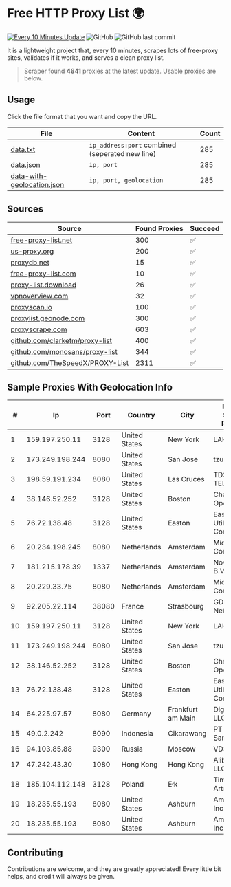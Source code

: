 
# Free HTTP Proxy List 🌍

[![Every 10 Minutes Update](https://github.com/mertguvencli/http-proxy-list/actions/workflows/main.yml/badge.svg?branch=main)](https://github.com/mertguvencli/http-proxy-list/actions/workflows/main.yml)
![GitHub](https://img.shields.io/github/license/mertguvencli/http-proxy-list)
![GitHub last commit](https://img.shields.io/github/last-commit/mertguvencli/http-proxy-list)

It is a lightweight project that, every 10 minutes, scrapes lots of free-proxy sites, validates if it works, and serves a clean proxy list.


> Scraper found **4641** proxies at the latest update. Usable proxies are below.

## Usage

Click the file format that you want and copy the URL.


|File|Content|Count|
|----|-------|-----|
|[data.txt](https://raw.githubusercontent.com/mertguvencli/http-proxy-list/main/proxy-list/data.txt)|`ip_address:port` combined (seperated new line)|285|
|[data.json](https://raw.githubusercontent.com/mertguvencli/http-proxy-list/main/proxy-list/data.json)|`ip, port`|285|
|[data-with-geolocation.json](https://raw.githubusercontent.com/mertguvencli/http-proxy-list/main/proxy-list/data-with-geolocation.json)|`ip, port, geolocation`|285|

## Sources

|Source|Found Proxies|Succeed|
|------|-------------|-------|
|[free-proxy-list.net](https://free-proxy-list.net)|300|✅|
|[us-proxy.org](https://www.us-proxy.org)|200|✅|
|[proxydb.net](http://proxydb.net)|15|✅|
|[free-proxy-list.com](https://free-proxy-list.com/?page=&port=&type%5B%5D=http&type%5B%5D=https&up_time=0&search=Search)|10|✅|
|[proxy-list.download](https://www.proxy-list.download/HTTP)|26|✅|
|[vpnoverview.com](https://vpnoverview.com/privacy/anonymous-browsing/free-proxy-servers)|32|✅|
|[proxyscan.io](https://www.proxyscan.io)|100|✅|
|[proxylist.geonode.com](https://proxylist.geonode.com/api/proxy-list?limit=300&page=1&sort_by=lastChecked&sort_type=desc&protocols=http,https)|300|✅|
|[proxyscrape.com](https://api.proxyscrape.com/v2/?request=displayproxies&protocol=http&timeout=10000&country=all&ssl=all&anonymity=all)|603|✅|
|[github.com/clarketm/proxy-list](https://raw.githubusercontent.com/clarketm/proxy-list/master/proxy-list-raw.txt)|400|✅|
|[github.com/monosans/proxy-list](https://raw.githubusercontent.com/monosans/proxy-list/main/proxies/http.txt)|344|✅|
|[github.com/TheSpeedX/PROXY-List](https://raw.githubusercontent.com/TheSpeedX/PROXY-List/master/http.txt)|2311|✅|


## Sample Proxies With Geolocation Info

|#|Ip|Port|Country|City|Internet Service Provider|
|-|--|----|-------|----|-------------------------|
|1|159.197.250.11|3128|United States|New York|LAKSH|
|2|173.249.198.244|8080|United States|San Jose|tzulo, inc.|
|3|198.59.191.234|8080|United States|Las Cruces|TDS TELECOM|
|4|38.146.52.252|3128|United States|Boston|Charles River Operation|
|5|76.72.138.48|3128|United States|Easton|Easton Utilities Commission|
|6|20.234.198.245|8080|Netherlands|Amsterdam|Microsoft Corporation|
|7|181.215.178.39|1337|Netherlands|Amsterdam|NovoServe B.V.|
|8|20.229.33.75|8080|Netherlands|Amsterdam|Microsoft Corporation|
|9|92.205.22.114|38080|France|Strasbourg|GD MASS Network|
|10|159.197.250.11|3128|United States|New York|LAKSH|
|11|173.249.198.244|8080|United States|San Jose|tzulo, inc.|
|12|38.146.52.252|3128|United States|Boston|Charles River Operation|
|13|76.72.138.48|3128|United States|Easton|Easton Utilities Commission|
|14|64.225.97.57|8080|Germany|Frankfurt am Main|DigitalOcean, LLC|
|15|49.0.2.242|8090|Indonesia|Cikarawang|PT Usaha Adi Sanggoro|
|16|94.103.85.88|9300|Russia|Moscow|VDSINA|
|17|47.242.43.30|1080|Hong Kong|Hong Kong|Alibaba.com LLC|
|18|185.104.112.148|3128|Poland|Ełk|Timeweb-Artnet|
|19|18.235.55.193|8080|United States|Ashburn|Amazon.com, Inc.|
|20|18.235.55.193|8080|United States|Ashburn|Amazon.com, Inc.|



## Contributing

Contributions are welcome, and they are greatly appreciated! Every
little bit helps, and credit will always be given.

